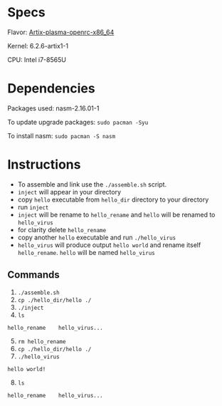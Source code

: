 # Specs
Flavor: [Artix-plasma-openrc-x86_64](https://artixlinux.org/download.php)

Kernel: 6.2.6-artix1-1

CPU: Intel i7-8565U

# Dependencies 
Packages used: nasm-2.16.01-1

To update upgrade packages: `sudo pacman -Syu`

To install nasm: `sudo pacman -S nasm`

# Instructions 

- To assemble and link use the `./assemble.sh` script.
- `inject` will appear in your directory
- copy `hello` executable from `hello_dir` directory to your directory
- run `inject`
- `inject` will be rename to `hello_rename` and `hello` will be renamed to `hello_virus`
- for clarity delete `hello_rename`
- copy another `hello` executable and run `./hello_virus`
- `hello_virus` will produce output `hello world` and rename itself `hello_rename`. `hello` will be named `hello_virus`

## Commands
1. `./assemble.sh`
2. `cp ./hello_dir/hello ./`
3. `./inject`
4. `ls`
```console
hello_rename	hello_virus...
```
5. `rm hello_rename`
6. `cp ./hello_dir/hello ./`
7. `./hello_virus`
```console
hello world!
```
8. `ls`
```console
hello_rename	hello_virus...
```
